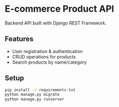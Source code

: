 # E-commerce Product API

Backend API built with Django REST Framework.

## Features
- User registration & authentication
- CRUD operations for products
- Search products by name/category

## Setup
```bash
pip install -r requirements.txt
python manage.py migrate
python manage.py runserver
```
